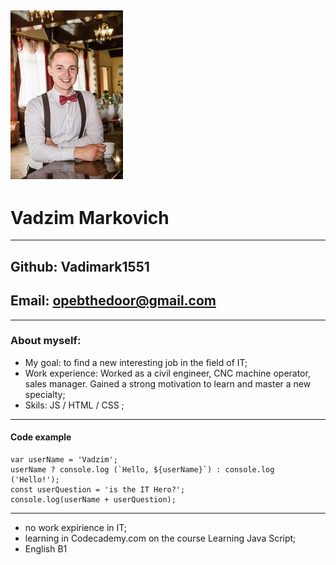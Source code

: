 ![myphoto](myphoto.jpg "Avatar")
---
# Vadzim Markovich
---
## Github: Vadimark1551
## Email: opebthedoor@gmail.com
---
### About myself:
* My goal: to find a new interesting job in the field of IT;
* Work experience: Worked as a civil engineer, CNC machine operator, sales manager. Gained a strong motivation to learn and master a new specialty;
* Skils: JS / HTML / CSS ;

---
#### Code example
```
var userName = 'Vadzim';
userName ? console.log (`Hello, ${userName}`) : console.log ('Hello!');
const userQuestion = 'is the IT Hero?';
console.log(userName + userQuestion);
```
---
* no work expirience in IT;
* learning in Codecademy.com on the course Learning Java Script;
* English B1